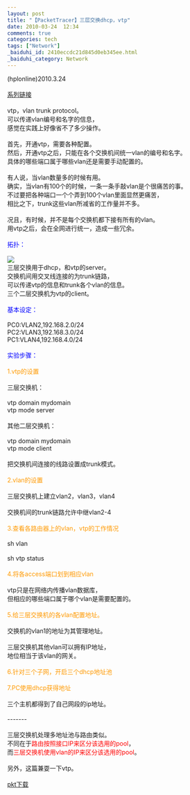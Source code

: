 ```yaml
---
layout: post
title: "【PacketTracer】三层交换dhcp，vtp"
date: 2010-03-24  12:34
comments: true
categories: tech
tags: ["Network"]
_baiduhi_id: 2410eccdc21d845d0eb345ee.html
_baiduhi_category: Network
---
```


(hplonline)2010.3.24<br/><br/><a href="../../sys/search?type=1&amp;sort=1&amp;entry=1&amp;region=4&amp;hi=hplonline&amp;word=PacketTracer" target="_blank">系列链接</a><br/><br/>
vtp，vlan trunk protocol。<br/>
可以传递vlan编号和名字的信息，<br/>
感觉在实践上好像省不了多少操作。<br/><br/>
首先，开通vtp，需要各种配置。<br/>
然后，开通vtp之后，只能在各个交换机间统一vlan的编号和名字。<br/>
具体的哪些端口属于哪些vlan还是需要手动配置的。<br/><br/>
有人说，当vlan数量多的时候有用。<br/>
确实，当vlan有100个的时候，一条一条手敲vlan是个很痛苦的事。<br/>
不过要把各种端口一个个弄到100个vlan里面显然更痛苦，<br/>
相比之下，trunk这些vlan所减省的工作量并不多。<br/><br/>
况且，有时候，并不是每个交换机都下接有所有的vlan。<br/>
用vtp之后，会在全网进行统一，造成一些冗余。<br/><br/><font color="#0000ff">拓扑：</font><br/><br/><span><img border="0" class="blogimg" small="0" src="http://hiphotos.baidu.com/hplonline/pic/item/1d3d9b23d5a5b972ac34defc.jpg"/></span><br/>
三层交换用于dhcp，和vtp的server。<br/>
交换机间用交叉线连接的为trunk链路，<br/>
可以传递vtp的信息和trunk各个vlan的信息。<br/>
三个二层交换机为vtp的client。<br/><br/><font color="#0000ff">基本设定：</font><br/><br/>
PC0:VLAN2,192.168.2.0/24<br/>
PC2:VLAN3,192.168.3.0/24<br/>
PC1:VLAN4,192.168.4.0/24<br/><br/><font color="#0000ff">实验步骤：</font><br/><br/><font color="#ff9900">1.vtp的设置</font><br/><br/>
三层交换机：<br/><br/>
vtp domain mydomain<br/>
vtp mode server<br/><br/>
其他二层交换机：<br/><br/>
vtp domain mydomain<br/>
vtp mode client<br/><br/>
把交换机间连接的线路设置成trunk模式。<br/><br/><font color="#ff9900">2.vlan的设置</font><br/><br/>
三层交换机上建立vlan2，vlan3，vlan4<br/><br/>
交换机间的trunk链路允许中继vlan2-4<br/><br/><font color="#ff9900">3.查看各路由器上的vlan，vtp的工作情况</font><br/><br/>
sh vlan <br/><br/>
sh vtp status<br/><br/><font color="#ff9900">4.将各access端口划到相应vlan</font><br/><br/>
vtp只是在网络内传播vlan数据库，<br/>
但相应的哪些端口属于哪个vlan是需要配置的。<br/><br/><font color="#ff9900">5.给三层交换机的各vlan配置地址。</font><br/><br/>
交换机的vlan1的地址为其管理地址。<br/><br/>
三层交换机其他vlan可以拥有IP地址，<br/>
地位相当于该vlan的网关。<br/><br/><font color="#ff9900">6.针对三个子网，开启三个dhcp地址池</font><br/><br/><font color="#ff9900">7.PC使用dhcp获得地址</font><br/><br/>
三个主机都得到了自己网段的ip地址。<br/><br/>
-------<br/><br/>
三层交换机处理多地址池与路由类似。<br/>
不同在于<font color="#ff0000">路由按照接口IP来区分该选用的pool</font>，<br/>
而<font color="#ff0000">三层交换机使用vlan的IP来区分该选用的pool</font>。<br/><br/>
另外，这篇兼耍一下vtp。<br/><br/><a href="http://www.box.net/shared/l67vjsfdl4" target="_blank">pkt下载</a>
